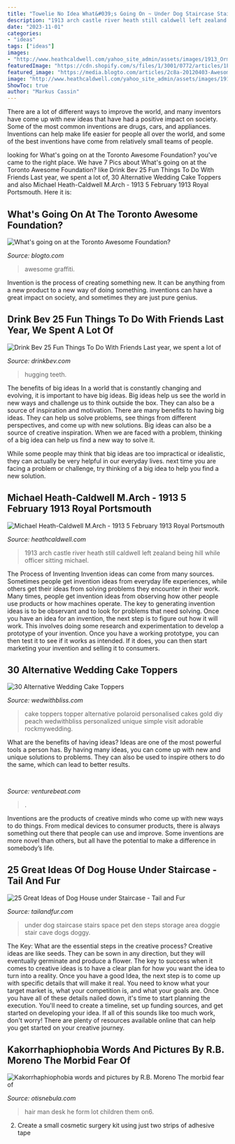 ```yaml
---
title: "Towelie No Idea What&#039;s Going On ~ Under Dog Staircase Stairs Space Pet Den Steps Storage Area Doggie Stair Cave Dogs Doggy"
description: "1913 arch castle river heath still caldwell left zealand being hill while officer sitting michael"
date: "2023-11-01"
categories:
- "ideas"
tags: ["ideas"]
images:
- "http://www.heathcaldwell.com/yahoo_site_admin/assets/images/1913_Ormuz_Caslte.11722042_std.jpg"
featuredImage: "https://cdn.shopify.com/s/files/1/3001/0772/articles/1F1A7019FINALedit_190f7ac9-4422-417e-82f7-45e2dd8a3265_1200x1200.jpg?v=1626516401"
featured_image: "https://media.blogto.com/articles/2c8a-20120403-Awesome-Graffiti.jpg?width=1300&amp;quality=70"
image: "http://www.heathcaldwell.com/yahoo_site_admin/assets/images/1913_Ormuz_Caslte.11722042_std.jpg"
ShowToc: true
author: "Markus Cassin"
---
```



There are a lot of different ways to improve the world, and many inventors have come up with new ideas that have had a positive impact on society. Some of the most common inventions are drugs, cars, and appliances. Inventions can help make life easier for people all over the world, and some of the best inventions have come from relatively small teams of people.

	

		
looking for What&#039;s going on at the Toronto Awesome Foundation? you've came to the right place. We have 7 Pics about What&#039;s going on at the Toronto Awesome Foundation? like Drink Bev 25 Fun Things To Do With Friends Last year, we spent a lot of, 30 Alternative Wedding Cake Toppers and also Michael Heath-Caldwell M.Arch - 1913 5 February 1913 Royal Portsmouth. Here it is:
		
    
## What&#039;s Going On At The Toronto Awesome Foundation?

<img loading=lazy src="https://media.blogto.com/articles/2c8a-20120403-Awesome-Graffiti.jpg?width=1300&amp;quality=70" onerror="this.onerror=null;this.src='https://tse4.mm.bing.net/th?id=OIP.hSKJREjbo1jczdMDs8i1fgHaEZ&amp;pid=15.1';" alt="What&#039;s going on at the Toronto Awesome Foundation?">

_Source: blogto.com_

>awesome graffiti. 

	

Invention is the process of creating something new. It can be anything from a new product to a new way of doing something. inventions can have a great impact on society, and sometimes they are just pure genius.

    
## Drink Bev 25 Fun Things To Do With Friends Last Year, We Spent A Lot Of

<img loading=lazy src="https://cdn.shopify.com/s/files/1/3001/0772/articles/1F1A7019FINALedit_190f7ac9-4422-417e-82f7-45e2dd8a3265_1200x1200.jpg?v=1626516401" onerror="this.onerror=null;this.src='https://tse4.mm.bing.net/th?id=OIP.BAhlWcRvw4Nd1nGRJGeAzQHaE8&amp;pid=15.1';" alt="Drink Bev 25 Fun Things To Do With Friends Last year, we spent a lot of">

_Source: drinkbev.com_

>hugging teeth. 

	

The benefits of big ideas
In a world that is constantly changing and evolving, it is important to have big ideas. Big ideas help us see the world in new ways and challenge us to think outside the box. They can also be a source of inspiration and motivation.
There are many benefits to having big ideas. They can help us solve problems, see things from different perspectives, and come up with new solutions. Big ideas can also be a source of creative inspiration. When we are faced with a problem, thinking of a big idea can help us find a new way to solve it.

While some people may think that big ideas are too impractical or idealistic, they can actually be very helpful in our everyday lives. next time you are facing a problem or challenge, try thinking of a big idea to help you find a new solution.

    
## Michael Heath-Caldwell M.Arch - 1913 5 February 1913 Royal Portsmouth

<img loading=lazy src="http://www.heathcaldwell.com/yahoo_site_admin/assets/images/1913_Ormuz_Caslte.11722042_std.jpg" onerror="this.onerror=null;this.src='https://tse2.mm.bing.net/th?id=OIP.-AoFNRKxRNRXs2p3dh5m6gHaHk&amp;pid=15.1';" alt="Michael Heath-Caldwell M.Arch - 1913 5 February 1913 Royal Portsmouth">

_Source: heathcaldwell.com_

>1913 arch castle river heath still caldwell left zealand being hill while officer sitting michael. 

	

The Process of Inventing
Invention ideas can come from many sources. Sometimes people get invention ideas from everyday life experiences, while others get their ideas from solving problems they encounter in their work. Many times, people get invention ideas from observing how other people use products or how machines operate. The key to generating invention ideas is to be observant and to look for problems that need solving.
Once you have an idea for an invention, the next step is to figure out how it will work. This involves doing some research and experimentation to develop a prototype of your invention. Once you have a working prototype, you can then test it to see if it works as intended. If it does, you can then start marketing your invention and selling it to consumers.

    
## 30 Alternative Wedding Cake Toppers

<img loading=lazy src="https://wedwithbliss.com/wp-content/uploads/2018/05/14-wedding-cake-toppers.jpg" onerror="this.onerror=null;this.src='https://tse1.mm.bing.net/th?id=OIP.rhDqlWXWJGynGsKvwkBEFwHaLH&amp;pid=15.1';" alt="30 Alternative Wedding Cake Toppers">

_Source: wedwithbliss.com_

>cake toppers topper alternative polaroid personalised cakes gold diy peach wedwithbliss personalized unique simple visit adorable rockmywedding. 

	

What are the benefits of having ideas?
Ideas are one of the most powerful tools a person has. By having many ideas, you can come up with new and unique solutions to problems. They can also be used to inspire others to do the same, which can lead to better results.

    
## 

<img loading=lazy src="https://venturebeat.com/wp-content/uploads/2019/05/amd-ryzen-third-generation.jpg" onerror="this.onerror=null;this.src='https://tse1.mm.bing.net/th?id=OIP.11ghnT6m99Zk2gavAzErcQHaDt&amp;pid=15.1';" alt="">

_Source: venturebeat.com_

>. 

	

Inventions are the products of creative minds who come up with new ways to do things. From medical devices to consumer products, there is always something out there that people can use and improve. Some inventions are more novel than others, but all have the potential to make a difference in somebody’s life.

    
## 25 Great Ideas Of Dog House Under Staircase - Tail And Fur

<img loading=lazy src="http://tailandfur.com/wp-content/uploads/2016/03/Great-Ideas-of-Dog-House-Under-Staircase-6.jpg" onerror="this.onerror=null;this.src='https://tse1.mm.bing.net/th?id=OIP.AYIyDJameHjQ8OYI08rLvgHaF7&amp;pid=15.1';" alt="25 Great Ideas of Dog House under Staircase - Tail and Fur">

_Source: tailandfur.com_

>under dog staircase stairs space pet den steps storage area doggie stair cave dogs doggy. 

	

The Key: What are the essential steps in the creative process?
Creative ideas are like seeds. They can be sown in any direction, but they will eventually germinate and produce a flower. The key to success when it comes to creative ideas is to have a clear plan for how you want the idea to turn into a reality. Once you have a good Idea, the next step is to come up with specific details that will make it real. You need to know what your target market is, what your competition is, and what your goals are. Once you have all of these details nailed down, it's time to start planning the execution. You'll need to create a timeline, set up funding sources, and get started on developing your idea. If all of this sounds like too much work, don't worry! There are plenty of resources available online that can help you get started on your creative journey.

    
## Kakorrhaphiophobia Words And Pictures By R.B. Moreno The Morbid Fear Of

<img loading=lazy src="http://www.otisnebula.com/otisnebula/ON6_RBMoreno_files/kakorrhaphiophobia_13.jpg" onerror="this.onerror=null;this.src='https://tse4.mm.bing.net/th?id=OIP.0oPhwouOwX_SNeDK4VQe0wHaFF&amp;pid=15.1';" alt="Kakorrhaphiophobia words and pictures by R.B. Moreno The morbid fear of">

_Source: otisnebula.com_

>hair man desk he form lot children them on6. 

	

2. Create a small cosmetic surgery kit using just two strips of adhesive tape 

